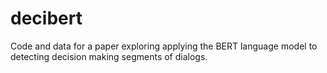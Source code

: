 # decibert
Code and data for a paper exploring applying the BERT language model to detecting decision making segments of dialogs.

